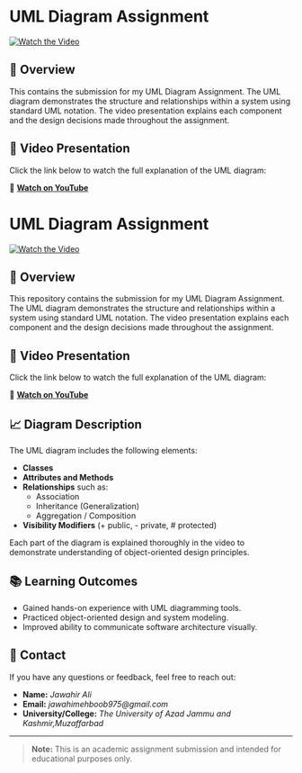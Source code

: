 # UML Diagram Assignment

[![Watch the Video](https://img.shields.io/badge/Watch%20on-YouTube-red?logo=youtube)](https://youtu.be/C34JygMKr54?si=YHmhlOK_rfQn5l8n)

## 📌 Overview

This contains the submission for my UML Diagram Assignment. The UML diagram demonstrates the structure and relationships within a system using standard UML notation. The video presentation explains each component and the design decisions made throughout the assignment.

## 🎥 Video Presentation

Click the link below to watch the full explanation of the UML diagram:

🔗 **[Watch on YouTube](https://youtu.be/C34JygMKr54?si=YHmhlOK_rfQn5l8n)**

# UML Diagram Assignment

[![Watch the Video](https://img.shields.io/badge/Watch%20on-YouTube-red?logo=youtube)](https://youtu.be/C34JygMKr54?si=YHmhlOK_rfQn5l8n)

## 📌 Overview

This repository contains the submission for my UML Diagram Assignment. The UML diagram demonstrates the structure and relationships within a system using standard UML notation. The video presentation explains each component and the design decisions made throughout the assignment.

## 🎥 Video Presentation

Click the link below to watch the full explanation of the UML diagram:

🔗 **[Watch on YouTube](https://youtu.be/C34JygMKr54?si=YHmhlOK_rfQn5l8n)**

## 📈 Diagram Description

The UML diagram includes the following elements:
- **Classes**
- **Attributes and Methods**
- **Relationships** such as:
  - Association
  - Inheritance (Generalization)
  - Aggregation / Composition
- **Visibility Modifiers** (+ public, - private, # protected)

Each part of the diagram is explained thoroughly in the video to demonstrate understanding of object-oriented design principles.

## 📚 Learning Outcomes

- Gained hands-on experience with UML diagramming tools.
- Practiced object-oriented design and system modeling.
- Improved ability to communicate software architecture visually.

## 📧 Contact

If you have any questions or feedback, feel free to reach out:

- **Name:** _Jawahir Ali_
- **Email:** _jawahimehboob975@gmail.com_
- **University/College:** _The University of Azad Jammu and Kashmir,Muzaffarbad_

---

> **Note:** This is an academic assignment submission and intended for educational purposes only.


